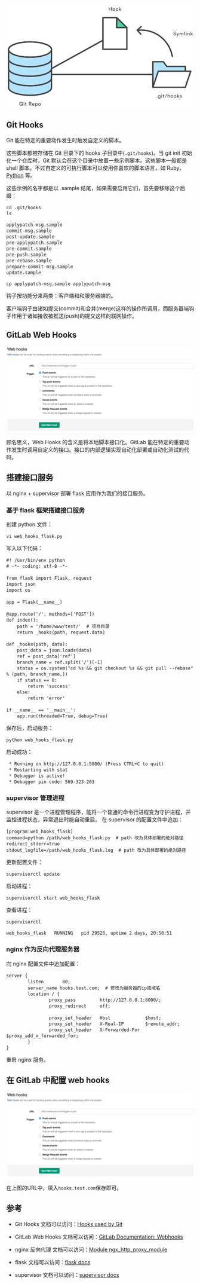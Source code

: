 
![git hooks](git_hooks.png)

## Git Hooks

Git 能在特定的重要动作发生时触发自定义的脚本。

这些脚本都被存储在 Git 目录下的 hooks 子目录中(`.git/hooks`)。当 git init 初始化一个仓库时，Git 默认会在这个目录中放置一些示例脚本。这些脚本一般都是 shell 脚本。不过自定义的可执行脚本可以使用你喜欢的脚本语言，如 Ruby、[Python](https://www.atlassian.com/git/tutorials/git-hooks) 等。

这些示例的名字都是以 .sample 结尾，如果需要启用它们，首先要移除这个后缀：
```
cd .git/hooks
ls
```
```
applypatch-msg.sample
commit-msg.sample
post-update.sample
pre-applypatch.sample
pre-commit.sample
pre-push.sample
pre-rebase.sample
prepare-commit-msg.sample
update.sample
```
```
cp applypatch-msg.sample applypatch-msg
```

钩子按功能分来两类：客户端和和服务器端的。

客户端钩子由诸如提交(commit)和合并(merge)这样的操作所调用，而服务器端钩子作用于诸如接收被推送(push)的提交这样的联网操作。


## GitLab Web Hooks
![web hooks](web_hooks.png)

顾名思义，Web Hooks 的含义是将本地脚本接口化。GitLab 能在特定的重要动作发生时调用自定义的接口。接口的内部逻辑实现自动化部署或自动化测试的代码。


## 搭建接口服务

以 nginx + supervisor 部署 flask 应用作为我们的接口服务。

### 基于 flask 框架搭建接口服务

创建 python 文件：

```
vi web_hooks_flask.py
```

写入以下代码：

```
#! /usr/bin/env python
# -*- coding: utf-8 -*-

from flask import Flask, request
import json
import os

app = Flask(__name__)

@app.route('/', methods=['POST'])
def index():
    path = '/home/www/test/'  # 项目目录
    return _hooks(path, request.data)

def _hooks(path, data):
    post_data = json.loads(data)
    ref = post_data['ref']
    branch_name = ref.split('/')[-1]
    status = os.system("cd %s && git checkout %s && git pull --rebase" % (path, branch_name,))
    if status == 0:
        return 'success'
    else:
        return 'error'

if __name__ == '__main__':
    app.run(threaded=True, debug=True)
```
保存后，启动服务：
```
python web_hooks_flask.py
```
启动成功：
```
 * Running on http://127.0.0.1:5000/ (Press CTRL+C to quit)
 * Restarting with stat
 * Debugger is active!
 * Debugger pin code: 569-323-263
```

### supervisor 管理进程

supervisor 是一个进程管理程序，能将一个普通的命令行进程变为守护进程，并监控进程状态，异常退出时能自动重启。
在 supervisor 的配置文件中追加：
```
[program:web_hooks_flask]
command=python /path/web_hooks_flask.py  # path 改为具体部署的绝对路径
redirect_stderr=true
stdout_logfile=/path/web_hooks_flask.log  # path 改为具体部署的绝对路径
```
更新配置文件：
```
supervisorctl update
```
启动进程：
```
supervisorctl start web_hooks_flask
```
查看进程：
```
supervisorctl
```
```
web_hooks_flask   RUNNING   pid 29526, uptime 2 days, 20:58:51
```

### nginx 作为反向代理服务器

向 nginx 配置文件中追加配置：
```
server {
        listen       80;
        server_name hooks.test.com;  # 修改为服务器的ip或域名
        location / {
                proxy_pass         http://127.0.0.1:8000/;
                proxy_redirect     off;

                proxy_set_header   Host             $host;
                proxy_set_header   X-Real-IP        $remote_addr;
                proxy_set_header   X-Forwarded-For  $proxy_add_x_forwarded_for;
        }
}
```
重启 nginx 服务。

## 在 GitLab 中配置 web hooks

![web hooks](web_hooks.png)

在上图的URL中，填入`hooks.test.com`保存即可。

## 参考

* Git Hooks 文档可以访问：[Hooks used by Git](https://git-scm.com/docs/githooks) 
* GitLab Web Hooks 文档可以访问：[GitLab Documentation: Webhooks](https://docs.gitlab.com/ee/web_hooks/web_hooks.html)

* nginx 反向代理 文档可以访问：[Module ngx_http_proxy_module](http://nginx.org/en/docs/http/ngx_http_proxy_module.html)

* flask 文档可以访问：[flask docs](http://flask.pocoo.org/docs/)

* supervisor 文档可以访问：[supervisor docs](http://www.supervisord.org/)








